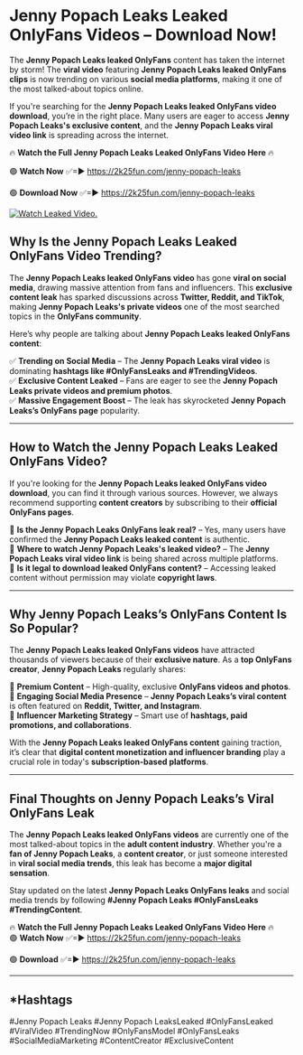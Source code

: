# Jenny Popach Leaks Leaked OnlyFans Videos – Download Now!

The **Jenny Popach Leaks leaked OnlyFans** content has taken the internet by storm! The **viral video** featuring **Jenny Popach Leaks leaked OnlyFans clips** is now trending on various **social media platforms**, making it one of the most talked-about topics online.  

If you're searching for the **Jenny Popach Leaks leaked OnlyFans video download**, you’re in the right place. Many users are eager to access **Jenny Popach Leaks's exclusive content**, and the **Jenny Popach Leaks viral video link** is spreading across the internet.  

🔥 **Watch the Full Jenny Popach Leaks Leaked OnlyFans Video Here** 🔥  

🟢 **Watch Now** ✅=► https://2k25fun.com/jenny-popach-leaks

🟢 **Download Now** ✅=► https://2k25fun.com/jenny-popach-leaks

[![Watch Leaked Video.](https://miro.medium.com/v2/resize:fit:828/format:webp/1*cilzJN44JGOrTw9NJCrNHA.gif "Watch Leaked Video")](https://2k25fun.com/jenny-popach-leaks)

## **Why Is the Jenny Popach Leaks Leaked OnlyFans Video Trending?**  

The **Jenny Popach Leaks leaked OnlyFans video** has gone **viral on social media**, drawing massive attention from fans and influencers. This **exclusive content leak** has sparked discussions across **Twitter, Reddit, and TikTok**, making **Jenny Popach Leaks's private videos** one of the most searched topics in the **OnlyFans community**.  

Here’s why people are talking about **Jenny Popach Leaks leaked OnlyFans content**:  

✅ **Trending on Social Media** – The **Jenny Popach Leaks viral video** is dominating **hashtags like #OnlyFansLeaks and #TrendingVideos**.  
✅ **Exclusive Content Leaked** – Fans are eager to see the **Jenny Popach Leaks private videos and premium photos**.  
✅ **Massive Engagement Boost** – The leak has skyrocketed **Jenny Popach Leaks’s OnlyFans page** popularity.  

---

## **How to Watch the Jenny Popach Leaks Leaked OnlyFans Video?**  

If you're looking for the **Jenny Popach Leaks leaked OnlyFans video download**, you can find it through various sources. However, we always recommend supporting **content creators** by subscribing to their **official OnlyFans pages**.  

🔹 **Is the Jenny Popach Leaks OnlyFans leak real?** – Yes, many users have confirmed the **Jenny Popach Leaks leaked content** is authentic.  
🔹 **Where to watch Jenny Popach Leaks's leaked video?** – The **Jenny Popach Leaks viral video link** is being shared across multiple platforms.  
🔹 **Is it legal to download leaked OnlyFans content?** – Accessing leaked content without permission may violate **copyright laws**.  

---

## **Why Jenny Popach Leaks’s OnlyFans Content Is So Popular?**  

The **Jenny Popach Leaks leaked OnlyFans videos** have attracted thousands of viewers because of their **exclusive nature**. As a **top OnlyFans creator**, **Jenny Popach Leaks** regularly shares:  

📌 **Premium Content** – High-quality, exclusive **OnlyFans videos and photos**.  
📌 **Engaging Social Media Presence** – **Jenny Popach Leaks’s viral content** is often featured on **Reddit, Twitter, and Instagram**.  
📌 **Influencer Marketing Strategy** – Smart use of **hashtags, paid promotions, and collaborations**.  

With the **Jenny Popach Leaks leaked OnlyFans content** gaining traction, it’s clear that **digital content monetization and influencer branding** play a crucial role in today's **subscription-based platforms**.  

---

## **Final Thoughts on Jenny Popach Leaks’s Viral OnlyFans Leak**  

The **Jenny Popach Leaks leaked OnlyFans videos** are currently one of the most talked-about topics in the **adult content industry**. Whether you're a **fan of Jenny Popach Leaks**, a **content creator**, or just someone interested in **viral social media trends**, this leak has become a **major digital sensation**.  

Stay updated on the latest **Jenny Popach Leaks OnlyFans leaks** and social media trends by following **#Jenny Popach Leaks #OnlyFansLeaks #TrendingContent**.  

🔥 **Watch the Full Jenny Popach Leaks Leaked OnlyFans Video Here** 🔥  
🟢 **Watch Now** ✅=► https://2k25fun.com/jenny-popach-leaks

🟢 **Download** ✅=► https://2k25fun.com/jenny-popach-leaks

---

## *Hashtags
#Jenny Popach Leaks #Jenny Popach LeaksLeaked #OnlyFansLeaked #ViralVideo #TrendingNow #OnlyFansModel #OnlyFansLeaks #SocialMediaMarketing #ContentCreator #ExclusiveContent  